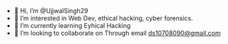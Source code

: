 - 👋 Hi, I’m @UjjwalSingh29
- 👀 I’m interested in Web Dev, ethical hacking, cyber forensics.
- 🌱 I’m currently learning Eyhical Hacking
- 💞️ I’m looking to collaborate on Through email ds10708090@gmail.com

<!---
UjjwalSingh29/UjjwalSingh29 is a ✨ special ✨ repository because its `README.md` (this file) appears on your GitHub profile.
You can click the Preview link to take a look at your changes.
--->
